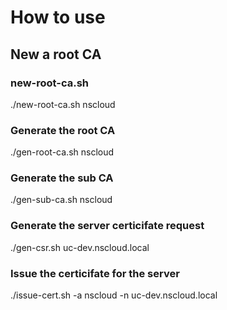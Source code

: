 # How to use #

## New a root CA ##
### new-root-ca.sh
./new-root-ca.sh nscloud

### Generate the root CA ###
./gen-root-ca.sh nscloud

### Generate the sub CA ###
./gen-sub-ca.sh nscloud

### Generate the server certicifate request ###
./gen-csr.sh uc-dev.nscloud.local

### Issue the certicifate for the server ###

./issue-cert.sh -a nscloud -n uc-dev.nscloud.local